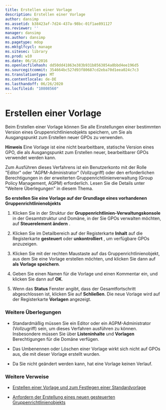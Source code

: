```yaml
---
title: Erstellen einer Vorlage
description: Erstellen einer Vorlage
author: dansimp
ms.assetid: b38423af-7d24-437a-98bc-01f1ae891127
ms.reviewer: ''
manager: dansimp
ms.author: dansimp
ms.pagetype: mdop
ms.mktglfcycl: manage
ms.sitesec: library
ms.prod: w10
ms.date: 06/16/2016
ms.openlocfilehash: dd50dd41863e383b931b8563854a8bbd4ee196d5
ms.sourcegitcommit: 354664bc527d93f80687cd2eba70d1eea024c7c3
ms.translationtype: MT
ms.contentlocale: de-DE
ms.lasthandoff: 06/26/2020
ms.locfileid: "10808560"
---
```

# Erstellen einer Vorlage


Beim Erstellen einer Vorlage können Sie alle Einstellungen einer bestimmten Version eines Gruppenrichtlinienobjekts speichern, um Sie als Ausgangspunkt zum Erstellen neuer GPOs zu verwenden.

**Hinweis**  Eine Vorlage ist eine nicht bearbeitbare, statische Version eines GPO, die als Ausgangspunkt zum Erstellen neuer, bearbeitbarer GPOs verwendet werden kann.

 

Zum Ausführen dieses Verfahrens ist ein Benutzerkonto mit der Rolle "Editor" oder "AGPM-Administrator" (Vollzugriff) oder den erforderlichen Berechtigungen in der erweiterten Gruppenrichtlinienverwaltung (Group Policy Management, AGPM) erforderlich. Lesen Sie die Details unter "Weitere Überlegungen" in diesem Thema.

**So erstellen Sie eine Vorlage auf der Grundlage eines vorhandenen Gruppenrichtlinienobjekts**

1.  Klicken Sie in der Struktur der **Gruppenrichtlinien-Verwaltungskonsole** in der Gesamtstruktur und Domäne, in der Sie GPOs verwalten möchten, auf **Steuerelement ändern** .

2.  Klicken Sie im Detailbereich auf der Registerkarte **Inhalt** auf die Registerkarte **gesteuert** oder **unkontrolliert** , um verfügbare GPOs anzuzeigen.

3.  Klicken Sie mit der rechten Maustaste auf das Gruppenrichtlinienobjekt, aus dem Sie eine Vorlage erstellen möchten, und klicken Sie dann auf **als Vorlage speichern**.

4.  Geben Sie einen Namen für die Vorlage und einen Kommentar ein, und klicken Sie dann auf **OK**.

5.  Wenn das **Status** Fenster angibt, dass der Gesamtfortschritt abgeschlossen ist, klicken Sie auf **Schließen**. Die neue Vorlage wird auf der Registerkarte **Vorlagen** angezeigt.

### Weitere Überlegungen

-   Standardmäßig müssen Sie ein Editor oder ein AGPM-Administrator (Vollzugriff) sein, um dieses Verfahren ausführen zu können. Insbesondere müssen Sie über **Listeninhalte** und **Vorlagen** Berechtigungen für die Domäne verfügen.

-   Das Umbenennen oder Löschen einer Vorlage wirkt sich nicht auf GPOs aus, die mit dieser Vorlage erstellt wurden.

-   Da Sie nicht geändert werden kann, hat eine Vorlage keinen Verlauf.

### Weitere Verweise

-   [Erstellen einer Vorlage und zum Festlegen einer Standardvorlage](creating-a-template-and-setting-a-default-template-agpm40.md)

-   [Anfordern der Erstellung eines neuen gesteuerten Gruppenrichtlinienobjekts](request-the-creation-of-a-new-controlled-gpo-agpm40.md)

 

 





